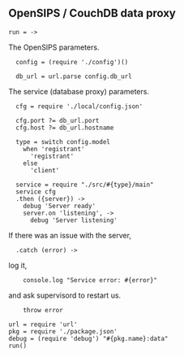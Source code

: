 OpenSIPS / CouchDB data proxy
-----------------------------

    run = ->

The OpenSIPS parameters.

      config = (require './config')()

      db_url = url.parse config.db_url

The service (database proxy) parameters.

      cfg = require './local/config.json'

      cfg.port ?= db_url.port
      cfg.host ?= db_url.hostname

      type = switch config.model
        when 'registrant'
          'registrant'
        else
          'client'

      service = require "./src/#{type}/main"
      service cfg
      .then ({server}) ->
        debug 'Server ready'
        server.on 'listening', ->
          debug 'Server listening'

If there was an issue with the server,

      .catch (error) ->

log it,

        console.log "Service error: #{error}"

and ask supervisord to restart us.

        throw error

    url = require 'url'
    pkg = require './package.json'
    debug = (require 'debug') "#{pkg.name}:data"
    run()
